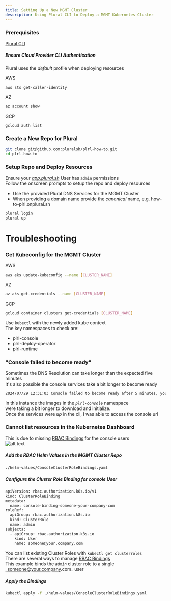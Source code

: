 ```yaml
---
title: Setting Up a New MGMT Cluster
description: Using Plural CLI to Deploy a MGMT Kubernetes Cluster
---
```


### Prerequisites
[Plural CLI](/how-to/set-up/plural-cli)

##### Ensure Cloud Provider CLI Authentication
Plural uses the _default_ profile when deploying resources  

AWS  
```sh
aws sts get-caller-identity
```  
AZ
```sh
az account show
```
GCP
```sh
gcloud auth list
```


### Create a New Repo for Plural
```sh
git clone git@github.com:pluralsh/plrl-how-to.git
cd plrl-how-to
```

### Setup Repo and Deploy Resources
Ensure your _[app.plural.sh](https://app.plural.sh/profile/me)_ User has `admin` permissions  
Follow the onscreen prompts to setup the repo and deploy resources  
* Use the provided Plural DNS Services for the MGMT Cluster
* When providing a domain name provide the _canonical_ name, e.g. how-to-plrl.onplural.sh
```sh
plural login
plural up
```

# Troubleshooting
### Get Kubeconfig for the MGMT Cluster
AWS 
```sh
aws eks update-kubeconfig --name [CLUSTER_NAME] 
```
AZ
```sh
az aks get-credentials --name [CLUSTER_NAME]
```
GCP
```sh
gcloud container clusters get-credentials [CLUSTER_NAME]
```

Use `kubectl` with the newly added kube context  
The key namespaces to check are:   
* plrl-console
* plrl-deploy-operator
* plrl-runtime

### "Console failed to become ready"
Sometimes the DNS Resolution can take longer than the expected five minutes  
It's also possible the console services take a bit longer to become ready  
```sh
2024/07/29 12:31:03 Console failed to become ready after 5 minutes, you might want to inspect the resources in the plrl-console namespace
```
In this instance the images in the _`plrl-console`_ namespace  
were taking a bit longer to download and initialize.  
Once the services were _up_ in the cli, I was able to access the console url

### Cannot list resources in the Kubernetes Dashboard
This is due to missing [RBAC Bindings](https://github.com/pluralsh/documentation/blob/8e205adfede17b0e412a2c8d81ac511dd71fe59b/pages/deployments/dashboard.md) for the console users  
![alt text](/images/how-to/k8s-dash-403.png)

##### Add the RBAC Helm Values in the MGMT Cluster Repo
```sh
./helm-values/ConsoleClusterRoleBindings.yaml
```
##### Configure the Cluster Role Binding for console User
```sh
apiVersion: rbac.authorization.k8s.io/v1
kind: ClusterRoleBinding
metadata:
  name: console-binding-someone-your-company-com
roleRef:
  apiGroup: rbac.authorization.k8s.io
  kind: ClusterRole
  name: admin
subjects:
  - apiGroup: rbac.authorization.k8s.io
    kind: User
    name: someone@your.company.com
```
You can list existing Cluster Roles with `kubectl get clusterroles`  
There are several ways to manage [RBAC Bindings](https://github.com/pluralsh/documentation/blob/8e205adfede17b0e412a2c8d81ac511dd71fe59b/pages/deployments/dashboard.md)  
This example binds the _`admin`_ cluster role to a single _someone@your.company.com_ user  


##### Apply the Bindings
```sh
kubectl apply -f ./helm-values/ConsoleClusterRoleBindings.yaml
```